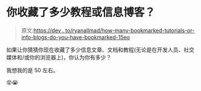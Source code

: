 # 你收藏了多少教程或信息博客？

> 原文:[https://dev . to/ryanallmad/how-many-bookmarked-tutorials-or-info-blogs-do-you-have-bookmarked-15eo](https://dev.to/ryanallmad/how-many-bookmarked-tutorials-or-info-blogs-do-you-have-bookmarked-15eo)

如果让你猜猜你现在收藏了多少信息文章、文档和教程(无论是在开发人员、社交媒体和/或你的浏览器上)，你认为你有多少？

我想我的是 50 左右。

😵😭